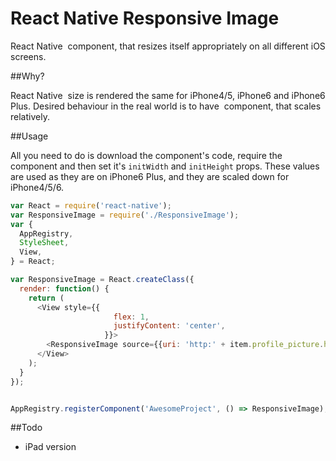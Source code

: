# React Native Responsive Image

React Native <Image> component, that resizes itself appropriately on all different iOS screens. 

##Why?

React Native <Image> size is rendered the same for iPhone4/5, iPhone6 and iPhone6 Plus. 
Desired behaviour in the real world is to have <Image> component, that scales relatively.


##Usage

All you need to do is download the component's code, require the component and then set it's `initWidth` and `initHeight` props. 
These values are used as they are on iPhone6 Plus, and they are scaled down for iPhone4/5/6.


```javascript
var React = require('react-native');
var ResponsiveImage = require('./ResponsiveImage');
var {
  AppRegistry,
  StyleSheet,
  View,
} = React;

var ResponsiveImage = React.createClass({
  render: function() {
    return (
      <View style={{
                       flex: 1,
                       justifyContent: 'center',
                     }}>
        <ResponsiveImage source={{uri: 'http:' + item.profile_picture.href}} initWidth="80" initHeight="80" item={item} />
      </View>
    );
  }
});


AppRegistry.registerComponent('AwesomeProject', () => ResponsiveImage);


```

##Todo

- iPad version